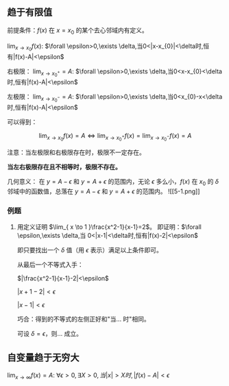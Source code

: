 ## 趋于有限值
前提条件：$f(x)$ 在 $x=x_{0}$ 的某个去心邻域内有定义。

$\lim_{ x \to x_{0} }f(x)$: $\forall \epsilon>0,\exists \delta,当0<|x-x_{0}|<\delta时,恒有|f(x)-A|<\epsilon$

右极限： $\lim_{ x \to x_{0}^+ }=A$: $\forall \epsilon>0,\exists \delta,当0<x-x_{0}<\delta时,恒有|f(x)-A|<\epsilon$

左极限： $\lim_{ x \to x_{0}^- }=A$: $\forall \epsilon>0,\exists \delta,当0<x_{0}-x<\delta时,恒有|f(x)-A|<\epsilon$

可以得到：

$$
\lim_{ x \to x_{0} } f(x)=A\Leftrightarrow \lim_{ x \to x_{0}^+ } f(x)=\lim_{ x \to x_{0}^- } f(x)=A
$$

注意：当左极限和右极限存在时，极限不一定存在。

**当左右极限存在且不相等时，极限不存在。**

几何意义：
	在 $y=A-\epsilon$ 和 $y=A+\epsilon$ 的范围内，无论 $\epsilon$ 多么小，$f(x)$ 在 $x_{0}$ 的 $\delta$ 邻域中的函数值，总落在 $y=A-\epsilon$ 和 $y=A+\epsilon$ 的范围内。
![[5-1.png]] 
### 例题
1. 用定义证明 $\lim_{ x \to 1 }\frac{x^2-1}{x-1}=2$。
	即证明：$\forall \epsilon,\exists \delta,当 0<|x-1|<\delta时,恒有|f(x)-2|<\epsilon$  
	
	即只要找出一个 $\delta$ 值（用 $\epsilon$ 表示）满足以上条件即可。
	
	从最后一个不等式入手：
	
	$|\frac{x^2-1}{x-1}-2|<\epsilon$
	
	$|x+1-2|<\epsilon$
	
	$|x-1|<\epsilon$
	
	巧合：得到的不等式的左侧正好和"当... 时"相同。
	
	可设 $\delta=\epsilon$，则... 成立。
## 自变量趋于无穷大
$\lim_{ x \to \infty }f(x)=A$: $\forall \epsilon>0,\exists X>0,当|x|>X时,|f(x)-A|<\epsilon$
